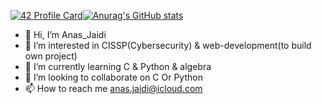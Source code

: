 [![42 Profile Card](https://1337-readme.vercel.app/api/profile?cursus=42cursus&dark=true&login=ajaidi)](https://github.com/mohouyizme/1337-readme)[![Anurag's GitHub stats](https://github-readme-stats.vercel.app/api?username=Anasjaidi&show_icons=true&theme=radical)](https://github.com/anuraghazra/github-readme-stats)

- 👋 Hi, I’m Anas_Jaidi
- 👀 I’m interested in CISSP(Cybersecurity) & web-development(to build own project)
- 🌱 I’m currently learning C & Python & algebra
- 💞️ I’m looking to collaborate on C Or Python
- 📫 How to reach me anas.jaidi@icloud.com

<!---
Anasjaidi/Anasjaidi is a ✨ special ✨ repository because its `README.md` (this file) appears on your GitHub profile.
You can click the Preview link to take a look at your changes.
--->
